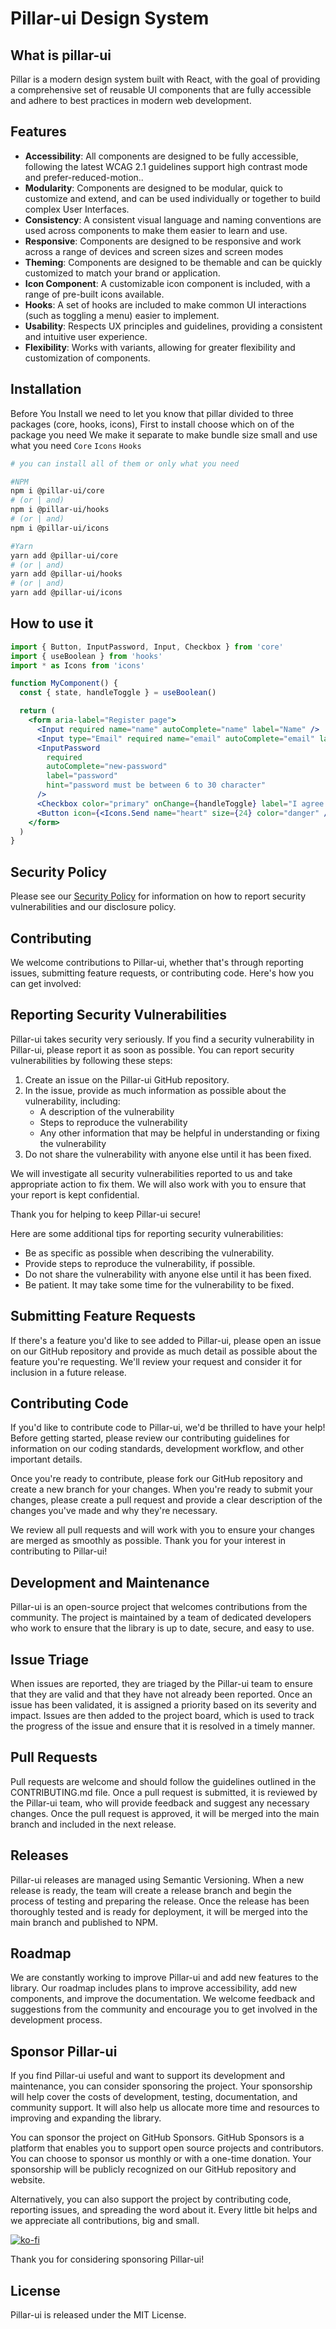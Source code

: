 # Pillar-ui Design System

## What is pillar-ui

Pillar is a modern design system built with React, with the goal of providing a comprehensive set of reusable UI components that are fully accessible and adhere to best practices in modern web development.

## Features

- **Accessibility**: All components are designed to be fully accessible, following the latest WCAG 2.1 guidelines support high contrast mode and prefer-reduced-motion..
- **Modularity**: Components are designed to be modular, quick to customize and extend, and can be used individually or together to build complex User Interfaces.
- **Consistency**: A consistent visual language and naming conventions are used across components to make them easier to learn and use.
- **Responsive**: Components are designed to be responsive and work across a range of devices and screen sizes and screen modes
- **Theming**: Components are designed to be themable and can be quickly customized to match your brand or application.
- **Icon Component**: A customizable icon component is included, with a range of pre-built icons available.
- **Hooks**: A set of hooks are included to make common UI interactions (such as toggling a menu) easier to implement.
- **Usability**: Respects UX principles and guidelines, providing a consistent and intuitive user experience.
- **Flexibility**: Works with variants, allowing for greater flexibility and customization of components.

## Installation

Before You Install we need to let you know that pillar divided to three packages (core, hooks, icons), First to install choose which on of the package you need We make it separate to make bundle size small and use what you need `Core` `Icons` `Hooks`

```bash
# you can install all of them or only what you need

#NPM
npm i @pillar-ui/core
# (or | and)
npm i @pillar-ui/hooks
# (or | and)
npm i @pillar-ui/icons

#Yarn
yarn add @pillar-ui/core
# (or | and)
yarn add @pillar-ui/hooks
# (or | and)
yarn add @pillar-ui/icons
```

## How to use it

```jsx
import { Button, InputPassword, Input, Checkbox } from 'core'
import { useBoolean } from 'hooks'
import * as Icons from 'icons'

function MyComponent() {
  const { state, handleToggle } = useBoolean()

  return (
    <form aria-label="Register page">
      <Input required name="name" autoComplete="name" label="Name" />
      <Input type="Email" required name="email" autoComplete="email" label="Email" />
      <InputPassword
        required
        autoComplete="new-password"
        label="password"
        hint="password must be between 6 to 30 character"
      />
      <Checkbox color="primary" onChange={handleToggle} label="I agree to the terms and conditions" />
      <Button icon={<Icons.Send name="heart" size={24} color="danger" />}>Register</Button>
    </form>
  )
}
```

## Security Policy

Please see our [Security Policy](https://github.com/HamzaAmar/pillar-ui/blob/main/SECURITY.md) for information on how to report security vulnerabilities and our disclosure policy.

## Contributing

We welcome contributions to Pillar-ui, whether that's through reporting issues, submitting feature requests, or contributing code. Here's how you can get involved:

## Reporting Security Vulnerabilities

Pillar-ui takes security very seriously. If you find a security vulnerability in Pillar-ui, please report it as soon as possible. You can report security vulnerabilities by following these steps:

1. Create an issue on the Pillar-ui GitHub repository.
1. In the issue, provide as much information as possible about the vulnerability, including:
   - A description of the vulnerability
   - Steps to reproduce the vulnerability
   - Any other information that may be helpful in understanding or fixing the vulnerability
1. Do not share the vulnerability with anyone else until it has been fixed.

We will investigate all security vulnerabilities reported to us and take appropriate action to fix them. We will also work with you to ensure that your report is kept confidential.

Thank you for helping to keep Pillar-ui secure!

Here are some additional tips for reporting security vulnerabilities:

- Be as specific as possible when describing the vulnerability.
- Provide steps to reproduce the vulnerability, if possible.
- Do not share the vulnerability with anyone else until it has been fixed.
- Be patient. It may take some time for the vulnerability to be fixed.

## Submitting Feature Requests

If there's a feature you'd like to see added to Pillar-ui, please open an issue on our GitHub repository and provide as much detail as possible about the feature you're requesting. We'll review your request and consider it for inclusion in a future release.

## Contributing Code

If you'd like to contribute code to Pillar-ui, we'd be thrilled to have your help! Before getting started, please review our contributing guidelines for information on our coding standards, development workflow, and other important details.

Once you're ready to contribute, please fork our GitHub repository and create a new branch for your changes. When you're ready to submit your changes, please create a pull request and provide a clear description of the changes you've made and why they're necessary.

We review all pull requests and will work with you to ensure your changes are merged as smoothly as possible. Thank you for your interest in contributing to Pillar-ui!

## Development and Maintenance

Pillar-ui is an open-source project that welcomes contributions from the community. The project is maintained by a team of dedicated developers who work to ensure that the library is up to date, secure, and easy to use.

## Issue Triage

When issues are reported, they are triaged by the Pillar-ui team to ensure that they are valid and that they have not already been reported. Once an issue has been validated, it is assigned a priority based on its severity and impact. Issues are then added to the project board, which is used to track the progress of the issue and ensure that it is resolved in a timely manner.

## Pull Requests

Pull requests are welcome and should follow the guidelines outlined in the CONTRIBUTING.md file. Once a pull request is submitted, it is reviewed by the Pillar-ui team, who will provide feedback and suggest any necessary changes. Once the pull request is approved, it will be merged into the main branch and included in the next release.

## Releases

Pillar-ui releases are managed using Semantic Versioning. When a new release is ready, the team will create a release branch and begin the process of testing and preparing the release. Once the release has been thoroughly tested and is ready for deployment, it will be merged into the main branch and published to NPM.

## Roadmap

We are constantly working to improve Pillar-ui and add new features to the library. Our roadmap includes plans to improve accessibility, add new components, and improve the documentation. We welcome feedback and suggestions from the community and encourage you to get involved in the development process.

## Sponsor Pillar-ui

If you find Pillar-ui useful and want to support its development and maintenance, you can consider sponsoring the project. Your sponsorship will help cover the costs of development, testing, documentation, and community support. It will also help us allocate more time and resources to improving and expanding the library.

You can sponsor the project on GitHub Sponsors. GitHub Sponsors is a platform that enables you to support open source projects and contributors. You can choose to sponsor us monthly or with a one-time donation. Your sponsorship will be publicly recognized on our GitHub repository and website.

Alternatively, you can also support the project by contributing code, reporting issues, and spreading the word about it. Every little bit helps and we appreciate all contributions, big and small.

[![ko-fi](https://ko-fi.com/img/githubbutton_sm.svg)](https://ko-fi.com/Y8Y210RGNC)

Thank you for considering sponsoring Pillar-ui!

## License

Pillar-ui is released under the MIT License.
